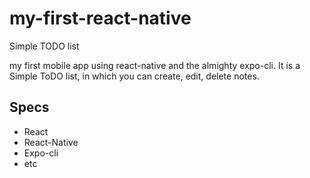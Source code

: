 # my-first-react-native
Simple TODO list 

my first mobile app using react-native and the almighty expo-cli.
It is a Simple ToDO list, in which you can create, edit, delete notes.

## Specs
- React
- React-Native
- Expo-cli
- etc
